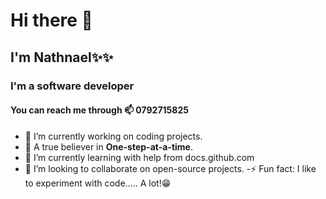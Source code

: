 # Hi there 👋
## I'm Nathnael✨✨ 
### I'm a software developer
#### You can reach me through 📫 0792715825

- 🔭 I’m currently working on coding projects.
- 🐾 A true believer in __One-step-at-a-time__.
- 🌱 I’m currently learning with help from docs.github.com
- 👯 I’m looking to collaborate on open-source projects.
-⚡ Fun fact: I like to experiment with code..... A lot!😁
